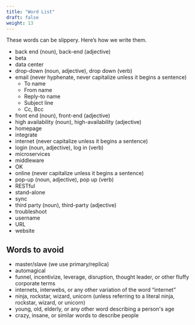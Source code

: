 ```yaml
---
title: "Word List"
draft: false
weight: 13
---
```


These words can be slippery. Here’s how we write them. <!--(If it’s not on this list, defer to the [AP Style Guide](https://www.apstylebook.com/).) -->

- back end (noun), back-end (adjective)
- beta
- data center
- drop-down (noun, adjective), drop down (verb)
- email (never hyphenate, never capitalize unless it begins a sentence)
  - To name
  - From name
  - Reply-to name
  - Subject line
  - Cc, Bcc
- front end (noun), front-end (adjective)
- high availability (noun), high-availability (adjective)
- homepage
- integrate
- internet (never capitalize unless it begins a sentence)
- login (noun, adjective), log in (verb)
- microservices
- middleware
- OK
- online (never capitalize unless it begins a sentence)
- pop-up (noun, adjective), pop up (verb)
- RESTful
- stand-alone
- sync
- third party (noun), third-party (adjective)
- troubleshoot
- username
- URL
- website

## Words to avoid

- master/slave (we use primary/replica)
- automagical
- funnel, incentivize, leverage, disruption, thought leader, or other fluffy corporate terms
- internets, interwebs, or any other variation of the word “internet”
- ninja, rockstar, wizard, unicorn (unless referring to a literal ninja, rockstar, wizard, or unicorn)
- young, old, elderly, or any other word describing a person's age
- crazy, insane, or similar words to describe people
